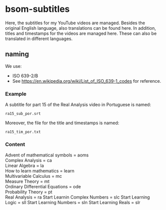 # bsom-subtitles

Here, the subtitles for my YouTube videos are managed. Besides the original English language, also translations can be found here.
In addition, titles and timestamps for the videos are managed here. These can also be translated in different languages.

## naming

We use:

- ISO 639-2/B
- See https://en.wikipedia.org/wiki/List_of_ISO_639-1_codes for reference.

### Example

A subtitle for part 15 of the Real Analysis video in Portuguese is named:

```
ra15_sub_por.srt
```

Moreover, the file for the title and timestamps is named:

```
ra15_tim_por.txt
```

### Content

Advent of mathematical symbols = aoms  
Complex Analysis = ca  
Linear Algebra = la  
How to learn mathematics = learn  
Multivariable Calculus = mc  
Measure Theory = mt  
Ordinary Differential Equations = ode  
Probability Theory = pt  
Real Analysis = ra
Start Learnin Complex Numbers = slc
Start Learning Logic = sll
Start Learning Numbers = sln
Start Learning Reals = slr